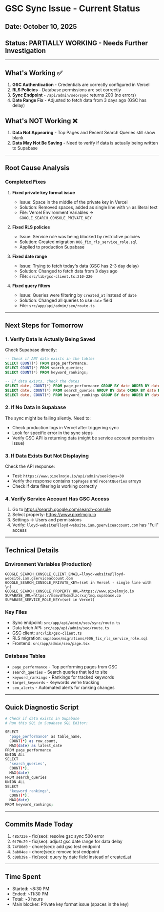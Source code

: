 # GSC Sync Issue - Current Status

## Date: October 10, 2025

## Status: PARTIALLY WORKING - Needs Further Investigation

---

## What's Working ✅

1. **GSC Authentication** - Credentials are correctly configured in Vercel
2. **RLS Policies** - Database permissions are set correctly
3. **Sync Endpoint** - `/api/admin/seo/sync` returns 200 (no errors)
4. **Date Range Fix** - Adjusted to fetch data from 3 days ago (GSC has delay)

## What's NOT Working ❌

1. **Data Not Appearing** - Top Pages and Recent Search Queries still show blank
2. **Data May Not Be Saving** - Need to verify if data is actually being written to Supabase

---

## Root Cause Analysis

### Completed Fixes

1. **Fixed private key format issue**
   - Issue: Space in the middle of the private key in Vercel
   - Solution: Removed spaces, added as single line with `\n` as literal text
   - File: Vercel Environment Variables → `GOOGLE_SEARCH_CONSOLE_PRIVATE_KEY`

2. **Fixed RLS policies**
   - Issue: Service role was being blocked by restrictive policies
   - Solution: Created migration `006_fix_rls_service_role.sql`
   - Applied to production Supabase

3. **Fixed date range**
   - Issue: Trying to fetch today's data (GSC has 2-3 day delay)
   - Solution: Changed to fetch data from 3 days ago
   - File: `src/lib/gsc-client.ts:210-220`

4. **Fixed query filters**
   - Issue: Queries were filtering by `created_at` instead of `date`
   - Solution: Changed all queries to use `date` field
   - File: `src/app/api/admin/seo/route.ts`

---

## Next Steps for Tomorrow

### 1. Verify Data is Actually Being Saved

Check Supabase directly:

```sql
-- Check if ANY data exists in the tables
SELECT COUNT(*) FROM page_performance;
SELECT COUNT(*) FROM search_queries;
SELECT COUNT(*) FROM keyword_rankings;

-- If data exists, check the dates
SELECT date, COUNT(*) FROM page_performance GROUP BY date ORDER BY date DESC;
SELECT date, COUNT(*) FROM search_queries GROUP BY date ORDER BY date DESC;
SELECT date, COUNT(*) FROM keyword_rankings GROUP BY date ORDER BY date DESC;
```

### 2. If No Data in Supabase

The sync might be failing silently. Need to:

- Check production logs in Vercel after triggering sync
- Look for specific error in the sync steps
- Verify GSC API is returning data (might be service account permission issue)

### 3. If Data Exists But Not Displaying

Check the API response:

- Test: `https://www.pixelmojo.io/api/admin/seo?days=30`
- Verify the response contains `topPages` and `recentQueries` arrays
- Check if date filtering is working correctly

### 4. Verify Service Account Has GSC Access

1. Go to https://search.google.com/search-console
2. Select property: https://www.pixelmojo.io
3. Settings → Users and permissions
4. Verify: `lloyd-website@lloyd-website.iam.gserviceaccount.com` has "Full" access

---

## Technical Details

### Environment Variables (Production)

```
GOOGLE_SEARCH_CONSOLE_CLIENT_EMAIL=lloyd-website@lloyd-website.iam.gserviceaccount.com
GOOGLE_SEARCH_CONSOLE_PRIVATE_KEY=(set in Vercel - single line with \n)
GOOGLE_SEARCH_CONSOLE_PROPERTY_URL=https://www.pixelmojo.io
SUPABASE_URL=https://msmvdfkdmdlzcrxujtmq.supabase.co
SUPABASE_SERVICE_ROLE_KEY=(set in Vercel)
```

### Key Files

- Sync endpoint: `src/app/api/admin/seo/sync/route.ts`
- Data fetch API: `src/app/api/admin/seo/route.ts`
- GSC client: `src/lib/gsc-client.ts`
- RLS migration: `supabase/migrations/006_fix_rls_service_role.sql`
- Frontend: `src/app/admin/seo/page.tsx`

### Database Tables

- `page_performance` - Top performing pages from GSC
- `search_queries` - Search queries that led to site
- `keyword_rankings` - Rankings for tracked keywords
- `target_keywords` - Keywords we're tracking
- `seo_alerts` - Automated alerts for ranking changes

---

## Quick Diagnostic Script

```bash
# Check if data exists in Supabase
# Run this SQL in Supabase SQL Editor:

SELECT
  'page_performance' as table_name,
  COUNT(*) as row_count,
  MAX(date) as latest_date
FROM page_performance
UNION ALL
SELECT
  'search_queries',
  COUNT(*),
  MAX(date)
FROM search_queries
UNION ALL
SELECT
  'keyword_rankings',
  COUNT(*),
  MAX(date)
FROM keyword_rankings;
```

---

## Commits Made Today

1. `485723e` - fix(seo): resolve gsc sync 500 error
2. `0f76c29` - fix(seo): adjust gsc date range for data delay
3. `74f86d0` - chore(seo): add gsc test endpoint
4. `3ab04ee` - chore(seo): remove test endpoint
5. `c88b39a` - fix(seo): query by date field instead of created_at

---

## Time Spent

- Started: ~8:30 PM
- Ended: ~11:30 PM
- Total: ~3 hours
- Main blocker: Private key format issue (spaces in the key)
